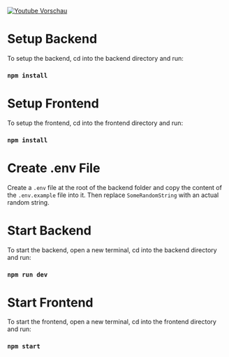 [![Youtube Vorschau](https://img.youtube.com/vi/OT2TnziHYQY&ab_channel=JohannesL/0.jpg)](https://www.youtube.com/watch?v=OT2TnziHYQY&ab_channel=JohannesL)
# Setup Backend

To setup the backend, cd into the backend directory and run:

### `npm install`

# Setup Frontend

To setup the frontend, cd into the frontend directory and run: 

### `npm install`

# Create .env File

Create a `.env` file at the root of the backend folder and copy the content of the `.env.example` file into it.
Then replace `SomeRandomString` with an actual random string.

# Start Backend

To start the backend, open a new terminal, cd into the backend directory and run:

### `npm run dev`

# Start Frontend

To start the frontend, open a new terminal, cd into the frontend directory and run:

### `npm start`
